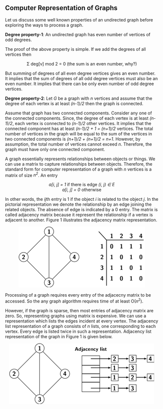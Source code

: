 ## Computer Representation of Graphs

Let us discuss some well known properties of an undirected graph before exploring the ways to process a
graph. 



<strong>Degree property-1</strong>: An undirected graph has even number of vertices of odd degrees.

The proof of the above property is simple. If we add the degrees of all vertices then 

<p style="text-align:center">
    &Sigma; deg[v] mod 2 = 0 (the sum is an even number, why?)
</p>

But summing of degrees of all even degree vertices gives an even number. It implies that the sum of 
degrees of all odd degree vertices must also be an even number. It implies that there can be only even
number of odd degree vertices.
      
<strong>Degree property-2</strong>: Let <i>G</i> be a graph with <i>n</i> vertices and assume that the
degree of each vertex is at least <i>(n-1)/2</i> then the graph is connected.

Assume that graph has two connected components. Consider any one of the connected components. Since, 
the degree of each vertex is at least <i>(n-1)/2</i>, each vertex is connected to <i>(n-1)/2</i>
other vertices.  It implies that the connected component has at least <i>(n-1)/2 + 1 = (n+1)/2</i> 
vertices. The total number of vertices in the graph will be equal to the sum of the vertices in two
connected components is <i>(n+1)/2 + (n+1)/2 = n+1</i>. However, by assumption,  the total number 
of vertices cannot exceed <i>n</i>. Therefore, the graph must have only one connected component.
      
A graph essentially represents relationships between objects or things. We can use a matrix to capture 
relationships between objects. Therefore, the standard form for computer representation of a graph with
<i>n</i> vertices is a matrix of size <i>n<sup>2</sup></i>. An entry 
<p style="text-align:center">
            <i>a[i, j] = 1</i> if there is edge <i>(i, j) &isin; E</i><br>
            <i>a[i, j] = 0</i> otherwise
            </p> 
In other words, the <i>ij</i>th entry is 1 if the object <i>i</i> is related to the object <i>j</i>. In
the pictorial representation we denote the relationship by an edge joining the related objects. The absence 
of edge is indicated by a 0 entry. The matrix is called adjacency matrix because it represent the 
relationship if a vertex is adjacent to another. Figure 1 illustrates the adjacency matrix representation.
<p style="text-align:center">
   <img src="../images/adjacencyMatrix.png">
</p>
Processing of a graph requires every entry of the adjacecny matrix to be accessed. So the any graph 
algorithm requires time of at least O(<i>n<sup>2</sup></i>). 

However, if the graph is sparse, then most entries of adjacency matrix are zero. So, representing graphs
using matrix is expensive. We can use a representation which lists the edges incident at every vertex. 
The adjacency list representation of a graph consists of <i>n</i> lists, one corresponding to each vertex.
Every edge is listed twice in such a representation. Adjacency list representation of the graph in 
Figure 1 is given below.
<p style="text-align:center">
   <img src="../images/adjacencyList.png">
</p>

